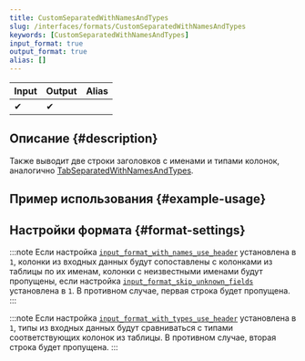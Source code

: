 ```yaml
---
title: CustomSeparatedWithNamesAndTypes
slug: /interfaces/formats/CustomSeparatedWithNamesAndTypes
keywords: [CustomSeparatedWithNamesAndTypes]
input_format: true
output_format: true
alias: []
---
```


| Input | Output | Alias |
|-------|--------|-------|
| ✔     | ✔      |       |

## Описание {#description}

Также выводит две строки заголовков с именами и типами колонок, аналогично [TabSeparatedWithNamesAndTypes](../TabSeparated/TabSeparatedWithNamesAndTypes.md).

## Пример использования {#example-usage}

## Настройки формата {#format-settings}

:::note
Если настройка [`input_format_with_names_use_header`](../../../operations/settings/settings-formats.md/#input_format_with_names_use_header) установлена в `1`,
колонки из входных данных будут сопоставлены с колонками из таблицы по их именам, колонки с неизвестными именами будут пропущены, если настройка [`input_format_skip_unknown_fields`](../../../operations/settings/settings-formats.md/#input_format_skip_unknown_fields) установлена в `1`.
В противном случае, первая строка будет пропущена.
:::

:::note
Если настройка [`input_format_with_types_use_header`](../../../operations/settings/settings-formats.md/#input_format_with_types_use_header) установлена в `1`,
типы из входных данных будут сравниваться с типами соответствующих колонок из таблицы. В противном случае, вторая строка будет пропущена.
:::
